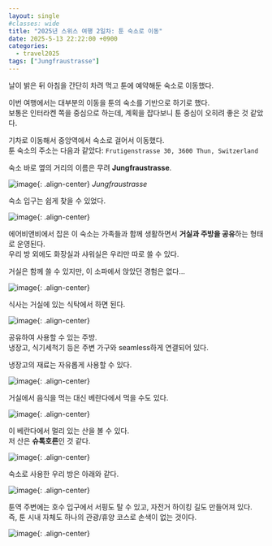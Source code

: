 ```yaml
---
layout: single
#classes: wide
title: "2025년 스위스 여행 2일차꞉ 툰 숙소로 이동"
date: 2025-5-13 22:22:00 +0900
categories:
  - travel2025
tags: ["Jungfraustrasse"]
---
```


날이 밝은 뒤 아침을 간단히 차려 먹고 툰에 예약해둔 숙소로 이동했다.

이번 여행에서는 대부분의 이동을 툰의 숙소를 기반으로 하기로 했다.\
보통은 인터라켄 쪽을 중심으로 하는데, 계획을 잡다보니 툰 중심이 오히려 좋은 것 같았다.

기차로 이동해서 중앙역에서 숙소로 걸어서 이동했다.\
툰 숙소의 주소는 다음과 같았다: `Frutigenstrasse 30, 3600 Thun, Switzerland`

숙소 바로 옆의 거리의 이름은 무려 **Jungfraustrasse**.

![image](</images/2025-05-13/IMG_9986s64.jpg>){: .align-center}
*Jungfraustrasse*

숙소 입구는 쉽게 찾을 수 있었다.

![image](</images/2025-05-13/IMG_9983s64.jpg>){: .align-center}

에어비앤비에서 잡은 이 숙소는 가족들과 함께 생활하면서 **거실과 주방을 공유**하는 형태로 운영된다.\
우리 방 외에도 화장실과 샤워실은 우리만 따로 쓸 수 있다.

거실은 함께 쓸 수 있지만, 이 소파에서 앉았던 경험은 없다...

![image](</images/2025-05-13/IMG_9979s64.jpg>){: .align-center}

식사는 거실에 있는 식탁에서 하면 된다.

![image](</images/2025-05-13/IMG_9257s64.jpg>){: .align-center}

공유하여 사용할 수 있는 주방.\
냉장고, 식기세척기 등은 주변 가구와 seamless하게 연결되어 있다.

냉장고의 재료는 자유롭게 사용할 수 있다.

![image](</images/2025-05-13/IMG_9258s64.jpg>){: .align-center}

거실에서 음식을 먹는 대신 베란다에서 먹을 수도 있다.

![image](</images/2025-05-13/IMG_9259s64.jpg>){: .align-center}

이 베란다에서 멀리 있는 산을 볼 수 있다.\
저 산은 **슈톡호른**인 것 같다.

![image](</images/2025-05-13/IMG_9261s64.jpg>){: .align-center}

숙소로 사용한 우리 방은 아래와 같다.

![image](</images/2025-05-13/IMG_9978s64.jpg>){: .align-center}

툰역 주변에는 호수 입구에서 서핑도 탈 수 있고, 자전거 하이킹 길도 만들어져 있다.\
즉, 툰 시내 자체도 하나의 관광/휴양 코스로 손색이 없는 것이다.

![image](</images/2025-05-13/IMG_9262s64.jpg>){: .align-center}
